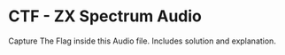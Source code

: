 # CTF - ZX Spectrum Audio
 Capture The Flag inside this Audio file. Includes solution and explanation.
